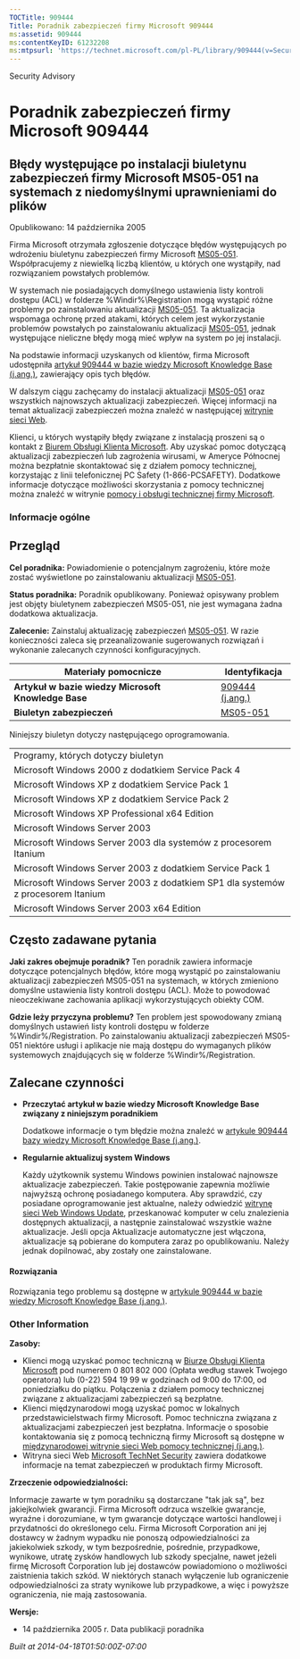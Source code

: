 ```yaml
---
TOCTitle: 909444
Title: Poradnik zabezpieczeń firmy Microsoft 909444
ms:assetid: 909444
ms:contentKeyID: 61232208
ms:mtpsurl: 'https://technet.microsoft.com/pl-PL/library/909444(v=Security.10)'
---
```


Security Advisory

Poradnik zabezpieczeń firmy Microsoft 909444
============================================

Błędy występujące po instalacji biuletynu zabezpieczeń firmy Microsoft MS05-051 na systemach z niedomyślnymi uprawnieniami do plików
------------------------------------------------------------------------------------------------------------------------------------

Opublikowano: 14 października 2005

Firma Microsoft otrzymała zgłoszenie dotyczące błędów występujących po wdrożeniu biuletynu zabezpieczeń firmy Microsoft [MS05-051](http://technet.microsoft.com/security/bulletin/ms05-051). Współpracujemy z niewielką liczbą klientów, u których one wystąpiły, nad rozwiązaniem powstałych problemów.

W systemach nie posiadających domyślnego ustawienia listy kontroli dostępu (ACL) w folderze %Windir%\\Registration mogą wystąpić różne problemy po zainstalowaniu aktualizacji [MS05-051](http://technet.microsoft.com/security/bulletin/ms05-051). Ta aktualizacja wspomaga ochronę przed atakami, których celem jest wykorzystanie problemów powstałych po zainstalowaniu aktualizacji [MS05-051](http://technet.microsoft.com/security/bulletin/ms05-051), jednak występujące nieliczne błędy mogą mieć wpływ na system po jej instalacji.

Na podstawie informacji uzyskanych od klientów, firma Microsoft udostępniła [artykuł 909444 w bazie wiedzy Microsoft Knowledge Base (j.ang.)](http://support.microsoft.com/kb/909444), zawierający opis tych błędów.

W dalszym ciągu zachęcamy do instalacji aktualizacji [MS05-051](http://technet.microsoft.com/security/bulletin/ms05-051) oraz wszystkich najnowszych aktualizacji zabezpieczeń. Więcej informacji na temat aktualizacji zabezpieczeń można znaleźć w następującej [witrynie sieci Web](http://www.microsoft.com/poland/security/).

Klienci, u których wystąpiły błędy związane z instalacją proszeni są o kontakt z [Biurem Obsługi Klienta Microsoft](http://support.microsoft.com/contactus/?ws=support). Aby uzyskać pomoc dotyczącą aktualizacji zabezpieczeń lub zagrożenia wirusami, w Ameryce Północnej można bezpłatnie skontaktować się z działem pomocy technicznej, korzystając z linii telefonicznej PC Safety (1-866-PCSAFETY). Dodatkowe informacje dotyczące możliwości skorzystania z pomocy technicznej można znaleźć w witrynie [pomocy i obsługi technicznej firmy Microsoft](http://support.microsoft.com/?ln=pl).

### Informacje ogólne

Przegląd
--------

<span></span>
**Cel poradnika:** Powiadomienie o potencjalnym zagrożeniu, które może zostać wyświetlone po zainstalowaniu aktualizacji [MS05-051](http://technet.microsoft.com/security/bulletin/ms05-051).

**Status poradnika:** Poradnik opublikowany. Ponieważ opisywany problem jest objęty biuletynem zabezpieczeń MS05-051, nie jest wymagana żadna dodatkowa aktualizacja.

**Zalecenie:** Zainstaluj aktualizację zabezpieczeń [MS05-051](http://technet.microsoft.com/security/bulletin/ms05-051). W razie konieczności zaleca się przeanalizowanie sugerowanych rozwiązań i wykonanie zalecanych czynności konfiguracyjnych.

| Materiały pomocnicze                                | Identyfikacja                                                       |
|-----------------------------------------------------|---------------------------------------------------------------------|
| **Artykuł w bazie wiedzy Microsoft Knowledge Base** | [909444 (j.ang.)](http://support.microsoft.com/kb/909444)           |
| **Biuletyn zabezpieczeń**                           | [MS05-051](http://technet.microsoft.com/security/bulletin/ms05-051) |

Niniejszy biuletyn dotyczy następującego oprogramowania.

|                                                                                 |
|---------------------------------------------------------------------------------|
| Programy, których dotyczy biuletyn                                              |
| Microsoft Windows 2000 z dodatkiem Service Pack 4                               |
| Microsoft Windows XP z dodatkiem Service Pack 1                                 |
| Microsoft Windows XP z dodatkiem Service Pack 2                                 |
| Microsoft Windows XP Professional x64 Edition                                   |
| Microsoft Windows Server 2003                                                   |
| Microsoft Windows Server 2003 dla systemów z procesorem Itanium                 |
| Microsoft Windows Server 2003 z dodatkiem Service Pack 1                        |
| Microsoft Windows Server 2003 z dodatkiem SP1 dla systemów z procesorem Itanium |
| Microsoft Windows Server 2003 x64 Edition                                       |

Często zadawane pytania
-----------------------

<span></span>
**Jaki zakres obejmuje poradnik?**
Ten poradnik zawiera informacje dotyczące potencjalnych błędów, które mogą wystąpić po zainstalowaniu aktualizacji zabezpieczeń MS05-051 na systemach, w których zmieniono domyślne ustawienia listy kontroli dostępu (ACL). Może to powodować nieoczekiwane zachowania aplikacji wykorzystujących obiekty COM.

**Gdzie leży przyczyna problemu?**
Ten problem jest spowodowany zmianą domyślnych ustawień listy kontroli dostępu w folderze %Windir%/Registration. Po zainstalowaniu aktualizacji zabezpieczeń MS05-051 niektóre usługi i aplikacje nie mają dostępu do wymaganych plików systemowych znajdujących się w folderze %Windir%/Registration.

Zalecane czynności
------------------

<span></span>
-   **Przeczytać artykuł w bazie wiedzy Microsoft Knowledge Base związany z niniejszym poradnikiem**

    Dodatkowe informacje o tym błędzie można znaleźć w [artykule 909444 bazy wiedzy Microsoft Knowledge Base (j.ang.)](http://support.microsoft.com/kb/909444).

-   **Regularnie aktualizuj system Windows**

    Każdy użytkownik systemu Windows powinien instalować najnowsze aktualizacje zabezpieczeń. Takie postępowanie zapewnia możliwie najwyższą ochronę posiadanego komputera. Aby sprawdzić, czy posiadane oprogramowanie jest aktualne, należy odwiedzić [witrynę sieci Web Windows Update](http://windowsupdate.microsoft.com/), przeskanować komputer w celu znalezienia dostępnych aktualizacji, a następnie zainstalować wszystkie ważne aktualizacje. Jeśli opcja Aktualizacje automatyczne jest włączona, aktualizacje są pobierane do komputera zaraz po opublikowaniu. Należy jednak dopilnować, aby zostały one zainstalowane.

#### Rozwiązania

Rozwiązania tego problemu są dostępne w [artykule 909444 w bazie wiedzy Microsoft Knowledge Base (j.ang.)](http://support.microsoft.com/kb/909444).

### Other Information

**Zasoby:**

-   Klienci mogą uzyskać pomoc techniczną w [Biurze Obsługi Klienta Microsoft](http://support.microsoft.com/contactus/?ws=support) pod numerem 0 801 802 000 (Opłata według stawek Twojego operatora) lub (0-22) 594 19 99 w godzinach od 9:00 do 17:00, od poniedziałku do piątku. Połączenia z działem pomocy technicznej związane z aktualizacjami zabezpieczeń są bezpłatne.
-   Klienci międzynarodowi mogą uzyskać pomoc w lokalnych przedstawicielstwach firmy Microsoft. Pomoc techniczna związana z aktualizacjami zabezpieczeń jest bezpłatna. Informacje o sposobie kontaktowania się z pomocą techniczną firmy Microsoft są dostępne w [międzynarodowej witrynie sieci Web pomocy technicznej (j.ang.)](http://go.microsoft.com/fwlink/?linkid=21155).
-   Witryna sieci Web [Microsoft TechNet Security](http://www.microsoft.com/poland/technet/security/) zawiera dodatkowe informacje na temat zabezpieczeń w produktach firmy Microsoft.

**Zrzeczenie odpowiedzialności:**

Informacje zawarte w tym poradniku są dostarczane "tak jak są", bez jakiejkolwiek gwarancji. Firma Microsoft odrzuca wszelkie gwarancje, wyraźne i dorozumiane, w tym gwarancje dotyczące wartości handlowej i przydatności do określonego celu. Firma Microsoft Corporation ani jej dostawcy w żadnym wypadku nie ponoszą odpowiedzialności za jakiekolwiek szkody, w tym bezpośrednie, pośrednie, przypadkowe, wynikowe, utratę zysków handlowych lub szkody specjalne, nawet jeżeli firmę Microsoft Corporation lub jej dostawców powiadomiono o możliwości zaistnienia takich szkód. W niektórych stanach wyłączenie lub ograniczenie odpowiedzialności za straty wynikowe lub przypadkowe, a więc i powyższe ograniczenia, nie mają zastosowania.

**Wersje:**

-   14 października 2005 r. Data publikacji poradnika

*Built at 2014-04-18T01:50:00Z-07:00*
